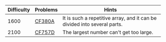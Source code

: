 | Difficulty | Problems | Hints |
| -------- | -------- | -------- |
| 1600 | [CF380A](https://codeforces.com/problemset/problem/380/A) | It is such a repetitive array, and it can be divided into several parts. |
| 2100 | [CF757D](https://codeforces.com/problemset/problem/757/D) | The largest number can't get too large. |